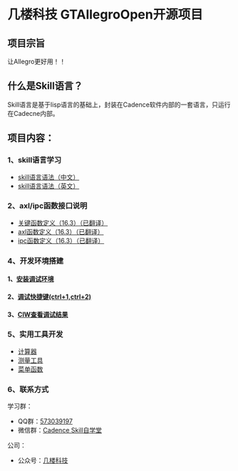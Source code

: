 # 几楼科技 GTAllegroOpen开源项目
## 项目宗旨
让Allegro更好用！！
## 什么是Skill语言？
Skill语言是基于lisp语言的基础上，封装在Cadence软件内部的一套语言，只运行在Cadecne内部。
## 项目内容：
### 1、skill语言学习
* [skill语言语法（中文）](https://github.com/whh5118/GTOpen/blob/master/Doc/SKILL%E8%AF%AD%E6%B3%95%E7%94%A8%E6%88%B7%E6%89%8B%E5%86%8C_Chinese.pdf)
* [skill语言语法（英文）](https://github.com/whh5118/GTOpen/blob/master/Doc/SKILL%E8%AF%AD%E6%B3%95%E7%94%A8%E6%88%B7%E6%89%8B%E5%86%8C_English.pdf)
### 2、axl/ipc函数接口说明
* [关键函数定义（16.3）（已翻译）](https://github.com/whh5118/GTOpen/blob/master/Doc/skill%E8%AF%AD%E8%A8%80API_%E5%85%B3%E9%94%AE%E5%87%BD%E6%95%B0%E5%AE%9A%E4%B9%89_16.3.pdf)
* [axl函数定义（16.3）（已翻译）](https://github.com/whh5118/GTOpen/blob/master/Doc/skill%E8%AF%AD%E8%A8%80API_axl%E5%87%BD%E6%95%B0%E5%AE%9A%E4%B9%89_16.3.pdf)
* [ipc函数定义（16.3）（已翻译）](https://github.com/whh5118/GTOpen/blob/master/Doc/skill%E8%AF%AD%E8%A8%80API_ipc%E5%87%BD%E6%95%B0%E5%AE%9A%E4%B9%89_16.3.pdf)
### 4、开发环境搭建
#### 1、[安装调试环境](https://github.com/whh5118/GTOpen/blob/master/Code/bmp/%E8%B0%83%E8%AF%95%E7%8E%AF%E5%A2%83%E5%AE%89%E8%A3%85.bmp)
#### 2、[调试快捷键(ctrl+1,ctrl+2)](https://github.com/whh5118/GTOpen/blob/master/Code/bmp/%E8%B0%83%E8%AF%95%E5%BF%AB%E6%8D%B7%E9%94%AE.bmp)
#### 3、[CIW查看调试结果](https://github.com/whh5118/GTOpen/blob/master/Code/bmp/%E7%A8%8B%E5%BA%8F%E6%89%A7%E8%A1%8C%E7%BB%93%E6%9E%9C%E5%8F%8D%E9%A6%88.bmp)
### 5、实用工具开发
* [计算器](https://github.com/whh5118/GTOpen/blob/master/Code/gt_calculator.il)
* [测量工具]()
* [菜单函数]()
### 6、联系方式
学习群：
* QQ群：[573039197](https://github.com/whh5118/GTOpen/blob/master/QQ%E7%BE%A4%E4%BA%8C%E7%BB%B4%E7%A0%81.jpg)
* 微信群：[Cadence Skill自学堂](https://github.com/whh5118/GTOpen/blob/master/%E5%BE%AE%E4%BF%A1%E7%BE%A4%E4%BA%8C%E7%BB%B4%E7%A0%81.jpg)

公司：
* 公众号：[几楼科技](https://github.com/whh5118/GTOpen/blob/master/%E5%85%AC%E4%BC%97%E5%8F%B7%E4%BA%8C%E7%BB%B4%E7%A0%81.jpg)
